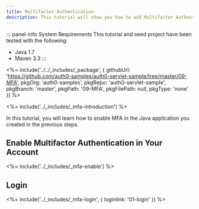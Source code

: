```yaml
---
title: Multifactor Authentication
description: This tutorial will show you how to add Multifactor Authentication to your Java web app with Auth0.
---
```


::: panel-info System Requirements
This tutorial and seed project have been tested with the following:

* Java 1.7
* Maven 3.3
:::

<%= include('../../_includes/_package', {
githubUrl: 'https://github.com/auth0-samples/auth0-servlet-sample/tree/master/09-MFA',
pkgOrg: 'auth0-samples',
pkgRepo: 'auth0-servlet-sample',
pkgBranch: 'master',
pkgPath: '09-MFA',
pkgFilePath: null,
pkgType: 'none'
}) %>

<%= include('../_includes/_mfa-introduction') %>


In this tutorial, you will learn how to enable MFA in the Java application you created in the previous steps.

## Enable Multifactor Authentication in Your Account

<%= include('../_includes/_mfa-enable') %>

## Login

<%= include('../_includes/_mfa-login', { loginlink: '01-login' }) %>